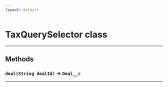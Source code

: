 ```yaml
---
layout: default
---
```

# TaxQuerySelector class
---
## Methods
### `deal(String dealId)` → `Deal__c`
---
